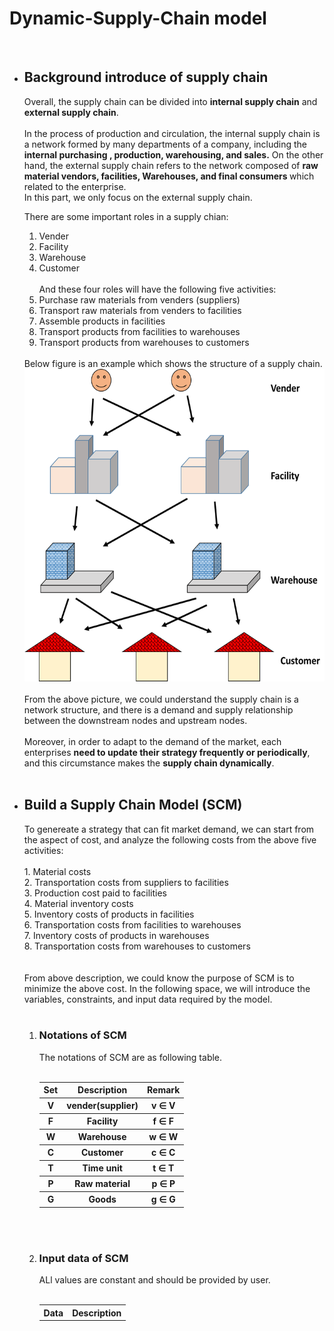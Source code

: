 # Dynamic-Supply-Chain model
<br>
<ul>
<li><h2><b>Background introduce of supply chain</b></h2></li>
Overall, the supply chain can be divided into <b>internal supply chain</b> and <b>external supply chain</b>.
<br><br>
In the process of production and circulation, the internal supply chain is a network formed by many departments of a company, including the <b>internal purchasing , production, warehousing, and sales.</b> On the other hand, the external supply chain refers to the network composed of <b>raw material vendors, facilities, Warehouses, and final consumers </b> which related to the enterprise.
<br>
In this part, we only focus on the external supply chain.
<br>

There are some important roles in a supply chian:
<br>
1. Vender <br>  
2. Facility <br>  
3. Warehouse <br>  
4. Customer <br>  
And these four roles will have the following five activities:<br>
1. Purchase raw materials from venders (suppliers)<br>
2. Transport raw materials from venders to facilities<br>
3. Assemble products in facilities<br>
4. Transport products from facilities to warehouses<br>
5. Transport products from warehouses to customers<br>
<br>
Below figure is an example which shows the structure of a supply chain. 
<br>
<img src=https://github.com/peng1055/Dynamic-Supply-Chain/blob/master/activities.png width="500" height="500">
<br>
<br>
From the above picture, we could understand the supply chain is a network structure, and there is a demand and supply relationship between the downstream nodes and upstream nodes.
<br><br>
Moreover, in order to adapt to the demand of the market, each enterprises <b>need to update their strategy frequently or periodically</b>, and this circumstance makes the <b>supply chain dynamically</b>.
<br>
<br>
<li><h2><b> Build a Supply Chain Model (SCM)</b></h2></li>
To genereate a strategy that can fit market demand, we can start from the aspect of cost, and analyze the following costs from the above five activities:<br><br>
1. Material costs<br>
2. Transportation costs from suppliers to facilities<br>
3. Production cost paid to facilities<br>
4. Material inventory costs<br>
5. Inventory costs of products in facilities<br>
6. Transportation costs from facilities to warehouses<br>
7. Inventory costs of products in warehouses<br>
8. Transportation costs from warehouses to customers<br>
<br><br>
From above description, we could know the purpose of SCM is to minimize the above cost. 
In the following space, we will introduce the variables, constraints, and input data required by the model.
<br><br>
<ol>
<li><h3><b> Notations of SCM</b></h3></li>
The notations of SCM are as following table. 
<br><br>
<table>
<tr>
<th>Set</th> <th>Description</th> <th>Remark </th>
</tr>
<tr>
<th>V</th> <th>vender(supplier)</th> <th>v ∈ V </th>
</tr>
<tr>
<th>F</th> <th>Facility</th> <th>f ∈ F </th>
</tr>
<tr>
<th>W</th> <th>Warehouse</th> <th>w ∈ W </th>
</tr>
<tr>
<th>C</th> <th>Customer</th> <th>c ∈ C </th>
</tr>
<tr>
<th>T</th> <th>Time unit</th> <th>t ∈ T </th>
</tr>
<tr>
<th>P</th> <th>Raw material</th> <th>p ∈ P </th>
</tr>
<tr>
<th>G</th> <th>Goods</th> <th>g ∈ G </th>
</tr>
</table>
<br><br>

<li><h3><b> Input data of SCM</b></h3></li>
ALl values are constant and should be provided by user. 
<br><br>
<table>
<tr>
<th>Data</th> <th>Description</th> 
</tr>
<tr>

</tr>
<tr>

</tr>
<tr>

</tr>
<tr>

</tr>
<tr>

</tr>
<tr>

</tr>
<tr>

</tr>
<tr>

</tr>
<tr>

</tr>
<tr>

</tr>
<tr>

</tr>
<tr>

</tr>
<tr>

</tr>


















</ol>
</ul>
